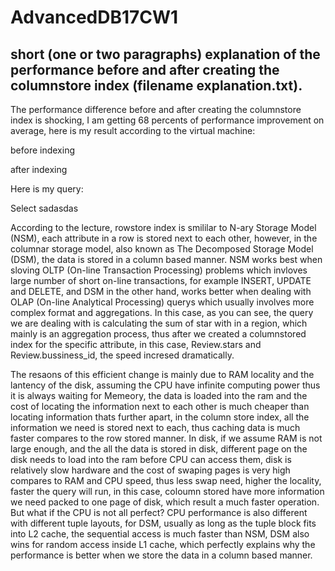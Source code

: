 # AdvancedDB17CW1

## short (one or two paragraphs) explanation of the performance before and after creating the columnstore index (filename explanation.txt).

The performance difference before and after creating the columnstore index is shocking, I am getting 68 percents of performance improvement on average, here is my result according to the virtual machine:

before indexing 

after indexing 


Here is my query:

Select sadasdas


According to the lecture, rowstore index is smililar to N-ary Storage Model (NSM), each attribute in a row is stored next to each other, however, in the columnar storage model, also known as The Decomposed Storage Model (DSM), the data is stored in a column based manner. NSM works best when sloving OLTP (On-line Transaction Processing) problems which invloves large number of short on-line transactions, for example INSERT, UPDATE and DELETE, and DSM in the other hand, works better when dealing with OLAP (On-line Analytical Processing) querys which usually involves more complex format and aggregations. In this case, as you can see, the query we are dealing with is calculating the sum of star with in a region, which mainly is an aggregation process, thus after we created a columnstored index for the specific attribute, in this case, Review.stars and Review.bussiness_id, the speed incresed dramatically.

The resaons of this efficient change is mainly due to RAM locality and the lantency of the disk, assuming the CPU have infinite computing power thus it is always waiting for Memeory, the data is loaded into the ram and the cost of locating the information next to each other is much cheaper than locating information thats further apart, in the column store index, all the information we need is stored next to each, thus caching data is much faster compares to the row stored manner. In disk, if we assume RAM is not large enough, and the all the data is stored in disk, different page on the disk needs to load into the ram before CPU can access them, disk is relatively slow hardware and the cost of swaping pages is very high compares to RAM and CPU speed, thus less swap need, higher the locality, faster the query will run, in this case, coloumn stored have more information we need packed to one page of disk, which result a much faster operation. But what if the CPU is not all perfect? CPU performance is also different with different tuple layouts, for DSM, usually as long as the tuple block fits into L2 cache, the sequential access is much faster than NSM, DSM also wins for random access inside L1 cache, which perfectly explains why the performance is better when we store the data in a column based manner.   
 
 


